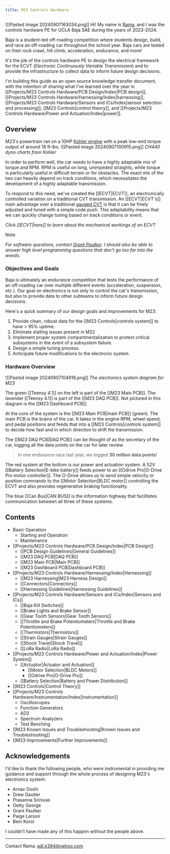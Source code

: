 ```yaml
---
title: M23 Controls Hardware
---
```

![[Pasted image 20240907163034.png]]
Hi! My name is [Rama](https://www.linkedin.com/in/ramaditya-kotha/), and I was the controls hardware PE for UCLA Baja SAE during the years of 2023-2024.

Baja is a student-led off-roading competition where students design, build, and race an off-roading car throughout the school year. Baja cars are tested on their rock crawl, hill climb, acceleration, endurance, and more!

It's the job of the controls hardware PE to design the electrical framework for the ECVT (*Electronic Continuously Variable Transmission*) and to provide the infrastructure to collect data to inform future design decisions.

I'm building this guide as an open source knowledge transfer document, with the intention of sharing what I've learned over the year in [[Projects/M23 Controls Hardware/PCB Design/Index|PCB design]], [[Projects/M23 Controls Hardware/Harnessing/Index|harnessing]], [[Projects/M23 Controls Hardware/Sensors and ICs/Index|sensor selection and processing]], [[M23 Controls|control theory]], and [[Projects/M23 Controls Hardware/Power and Actuation/Index|power]].

## Overview
M23's powertrain ran on a 10HP [Kohler engine](https://www.sae.org/news/press-room/2022/10/kohler-baja-sae) with a peak low-end torque output of around 18 ft-lbs. 
![[Pasted image 20240907100915.png]]
*CH440 dyno charts from Kohler*

In order to perform well, the car needs to have a highly adaptable mix of torque and RPM. RPM is useful on long, unimpeded straights, while torque is particularly useful in difficult terrain or for obstacles. The exact mix of the two can heavily depend on track conditions, which necessitates the development of a highly adaptable transmission.

To respond to this need, we've created the [[ECVT|ECVT]], an electronically controlled variation on a traditional CVT transmission. An [[ECVT|ECVT's]] main advantage over a traditional [gauged CVT](https://en.wikipedia.org/wiki/Continuously_variable_transmission) is that it can be finely adjusted and tuned with a simple code push. This adaptability means that we can quickly change tuning based on track conditions or event.

*Click [[ECVT|here]] to learn about the mechanical workings of an ECVT*


>[!NOTE]
*For software questions, contact [Grant Paulker](https://www.linkedin.com/in/grantpauker/). I should also be able to answer high level programming questions that don't go too far into the weeds.*


### Objectives and Goals
Baja is ultimately an endurance competition that tests the performance of an off-roading car over multiple different events (acceleration, suspension, etc.). Our goal on electronics is not only to control the car's transmission, but also to provide data to other subteams to inform future design decisions. 

Here's a quick summary of our design goals and improvements for M23:
1. Provide clean, robust data for the [[M23 Controls|controls system]] to have > 95% uptime.
2. Eliminate stalling issues present in M22
3. Implement proper system compartmentalization to protect critical subsystems in the event of a subsystem failure.
4. Design a simple tuning process.
5. Anticipate future modifications to the electronic system.

### Hardware Overview
![[Pasted image 20240907104916.png]]
*The electronics system diagram for M23*

The green [[Teensy 4.1]] on the left is part of the [[M23 Main PCB]]. The lavender [[Teensy 4.1]] is part of the [[M23 DAQ PCB]]. Not pictured in this diagram is the [[M23 Dashboard PCB]].

At the core of the system is the [[M23 Main PCB|main PCB]] (green). The main PCB is the brains of the car. It takes in the engine RPM, wheel speed, and pedal positions and feeds that into a [[M23 Controls|controls system]] to decide how fast and in which direction to shift the transmission.

The [[M23 DAQ PCB|DAQ PCB]] can be thought of as the secretary of the car, logging all the data points on the car for later review.
> In one endurance race last year, we logged **30 million data points**!

The red system at the bottom is our power and actuation system. A 52V [[Battery Selection|E-bike battery]] feeds power to an [[Odrive Pro|O-Drive Pro motor controller]]. The O-Drive allows us to send simple velocity or position commands to the [[Motor Selection|BLDC motor]] controlling the ECVT and also provides regenerative braking functionality.

The blue [[Can Bus|CAN BUS]] is the information highway that facilitates communication between all three of these systems.
## Contents
- Basic Operation
	- Starting and Operation
	- Maintenance
- [[Projects/M23 Controls Hardware/PCB Design/Index|PCB Design]]
	- [[PCB Design Guidelines|General Guidelines]]
	- [[M23 DAQ PCB|DAQ PCB]]
	- [[M23 Main PCB|Main PCB]]
	- [[M23 Dashboard PCB|Dashboard PCB]]
- [[Projects/M23 Controls Hardware/Harnessing/Index|Harnessing]]
	- [[M23 Harnessing|M23 Harness Design]]
	- [[Connectors|Connectors]]
	- [[Harnessing Guidelines|Harnessing Guidelines]]
- [[Projects/M23 Controls Hardware/Sensors and ICs/Index|Sensors and ICs]]
	- [[Baja Kill Switches]]
	- [[Brake Lights and Brake Sensor]]
	- [[Gear Tooth Sensors|Gear Tooth Sensors]]
	- [[Throttle and Brake Potentiometers|Throttle and Brake Potentiometers]]
	- [[Thermistors|Thermistors]]
	- [[Strain Gauges|Strain Gauges]]
	- [[Shock Travel|Shock Travel]]
	- [[LoRa Radio|LoRa Radio]]
- [[Projects/M23 Controls Hardware/Power and Actuation/Index|Power System]]
	- [[Actuator|Actuator and Actuation]]
		- [[Motor Selection|BLDC Motors]]
		- [[Odrive Pro|O-Drive Pro]]
	- [[Battery Selection|Battery and Power Distribution]]
- [[M23 Controls|Control Theory]]
- [[Projects/M23 Controls Hardware/Instrumentation/Index|Instrumentation]]
	- Oscilloscopes
	- Function Generators
	- AD2
	- Spectrum Analyzers
	- Test Benching
- [[M23 Known Issues and Troubleshooting|Known Issues and Troubleshooting]]
- [[M23 Improvements|Further Improvements]]


## Acknowledgements
I'd like to thank the following people, who were instrumental in providing me guidance and support through the whole process of designing M23's electronics system:
- Arnav Doshi
- Drew Gautier
- Prasanna Srinivas
- Getty George
- Grant Paulker
- Paige Larson
- Beni Korol

I couldn't have made any of this happen without the people above.
***
Contact Rama: 
adi.k394@yahoo.com
